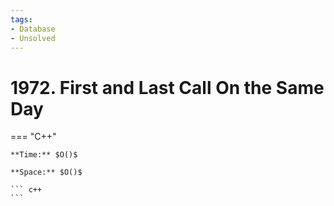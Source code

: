 ```yaml
---
tags:
- Database
- Unsolved
---
```



# 1972. First and Last Call On the Same Day

=== "C++"

    **Time:** $O()$

    **Space:** $O()$

    ``` c++
    ```